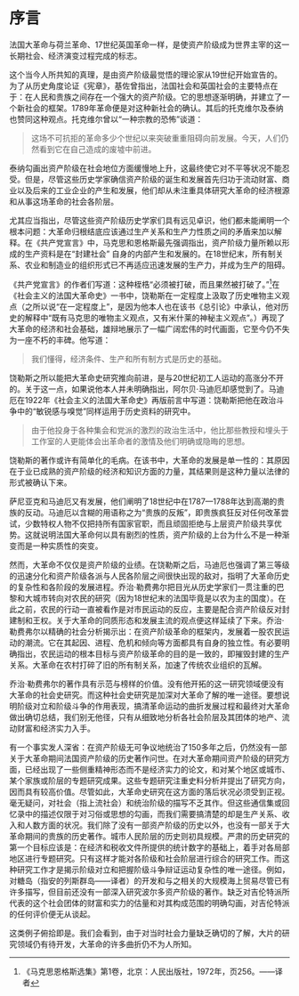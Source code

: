 # 序言

法国大革命与荷兰革命、17世纪英国革命一样，是使资产阶级成为世界主宰的这一长期社会、经济演变过程完成的标志。

这个当今人所共知的真理，是由资产阶级最觉悟的理论家从19世纪开始宣告的。为了从历史角度论证《宪章》，基佐曾指出，法国社会和英国社会的主要特点在于：在人民和贵族之间存在一个强大的资产阶级。它的思想逐渐明确，并建立了一个新社会的框架。1789年革命便是对这种新社会的确认。其后的托克维尔及泰纳也赞同这种观点。托克维尔曾以“一种宗教的恐怖”谈道：

> 这场不可抗拒的革命多少个世纪以来突破重重阻碍向前发展。今天，人们仍然看到它在自己造成的废墟中前进。

泰纳勾画出资产阶级在社会地位方面缓慢地上升，这最终使它对不平等状况不能忍受。但是，尽管这些历史学家确信资产阶级的诞生和发展首先归功于流动财富、商业以及后来的工业企业的产生和发展，他们却从未注重具体研究大革命的经济根源和从事这场革命的社会各阶层。

尤其应当指出，尽管这些资产阶级历史学家们具有远见卓识，他们都未能阐明一个根本问题：大革命归根结底应该通过生产关系和生产力性质之间的矛盾来加以解释。在《共产党宣言》中，马克思和恩格斯最先强调指出，资产阶级力量所赖以形成的生产资料是在“封建社会” 自身的内部产生和发展的。在18世纪末，所有制关系、农业和制造业的组织形式已不再适应迅速发展的生产力，并成为生产的阻碍。

《共产党宣言》的作者们写道：这种桎梏“必须被打破，而且果然被打破了。”[^1]在《社会主义的法国大革命史》一书中，饶勒斯在一定程度上汲取了历史唯物主义观点（之所以说“在一定程度上”，是因为他本人也在该书《总引论》中承认，他对历史的解释中“既有马克思的唯物主义观点，又有米什莱的神秘主义观点”。）再现了大革命的经济和社会基础，雄辩地展示了一幅广阔宏伟的时代画面，它至今仍不失为一座不朽的丰碑。他写道：

> 我们懂得，经济条件、生产和所有制方式是历史的基础。

饶勒斯之所以能把大革命史研究推向前进，是与20世纪初工人运动的高涨分不开的。关于这一点，如果说他本人并未明确指出，阿尔贝·马迪厄却感觉到了。马迪厄在1922年《社会主义的法国大革命史》再版前言中写道：饶勒斯把他在政治斗争中的“敏锐感与嗅觉”同样运用于历史资料的研究中。

> 由于他投身于各种集会和党派的激烈的政治生活中，他比那些教授和埋头于工作室的人更能体会出革命者的激情及他们明确或隐晦的思想。

饶勒斯的著作或许有简单化的毛病。在该书中，大革命的发展是单一性的：其原因在于业已成熟的资产阶级的经济和知识方面的力量，其结果则是这种力量以法律的形式被确认下来。

萨尼亚克和马迪厄又有发展，他们阐明了18世纪中在1787—1788年达到高潮的贵族的反动。马迪厄以含糊的用语称之为“贵族的反叛”，即贵族疯狂反对任何改革尝试，少数特权人物不仅把持所有国家官职，而且顽固拒绝与上层资产阶级共享优势。这就说明法国大革命何以具有剧烈的性质，资产阶级的上台为什么不是一种渐变而是一种实质性的突变。

然而，大革命不仅仅是资产阶级的业绩。在饶勒斯之后，马迪厄也强调了第三等级的迅速分化和资产阶级各派与人民各阶层之间很快出现的敌对，指明了大革命历史的复杂性和各阶段的发展进程。乔治·勒费弗尔把目光从历史学家们一贯注重的巴黎和大城市转向对农民的研究（因为18世纪末的法国毕竟是以农为主的国度）。在此之前，农民的行动一直被看作是对市民运动的反应，主要是配合资产阶级反对封建制和王权。关于大革命的同质形态和发展主流的观点便这样延续了下来。乔治·勒费弗尔以精确的社会分析揭示出：在资产阶级革命的框架内，发展着一股农民运动的潮流。它在其起因、进程、危机和倾向等方面都具有自身的独立性。有必要明确指出，农民运动的根本目标与资产阶级革命的目的是一致的，即摧毁封建的生产关系。大革命在农村打碎了旧的所有制关系，加速了传统农业组织的瓦解。

乔治·勒费弗尔的著作具有示范与榜样的价值。没有他开拓的这一研究领域便没有大革命的社会史研究。而这种社会史研究是加深对大革命了解的唯一途径。要想说明阶级对立和阶级斗争的作用表现，搞清革命运动的曲折发展过程和最终对大革命做出确切总结，我们别无他径，只有从细致地分析各社会阶层及其团体的地产、流动财富和经济实力入手。

有一个事实发人深省：在资产阶级无可争议地统治了150多年之后，仍然没有一部关于大革命期间法国资产阶级的历史著作问世。在对大革命期间资产阶级的研究方面，已经出现了一些侧重精神形态而不是经济实力的论文，和对某个地区或城市、某个家族或阶层的专题研究成果。这些专题研究注重史料分析并提出了研究方向，因而具有较高价值。尽管如此，大革命史研究在这方面的落后状况必须受到正视。毫无疑问，对社会（指上流社会）和统治阶级的描写不乏其作。但这些通信集或回忆录中的描述仅限于对习俗或思想的勾画，而我们需要搞清楚的却是生产关系、收入和人数方面的状况。我们除了没有一部资产阶级的历史以外，也没有一部关于大革命期间的贵族的历史著作。城市人民阶层的历史则初具规模。严肃的历史研究的第一个目标应该是：在经济和税收文件所提供的统计数字的基础上，着手对各局部地区进行专题研究。只有这样才能对各阶级和社会阶层进行综合的研究工作。而这种研究工作才是揭示阶级对立和把握阶级斗争辩证运动复杂性的唯一途径。例如，对糖岛（指安的列斯群岛——译者）的开发和与之相关的大规模海上贸易尽管已有许多描写，但目前还没有一部深入研究波尔多资产阶级的著作。缺乏对吉伦特派所代表的这个社会团体的财富和实力的估量和对其构成范围的明确勾画，对吉伦特派的任何评价便无从谈起。

这类例子俯拾即是。我们会看到，由于对当时社会力量缺乏确切的了解，大片的研究领域仍有待开发，大革命的许多曲折仍不为人所知。

[^1]: 《马克思恩格斯选集》第1卷，北京：人民出版社，1972年，页256。——译者
